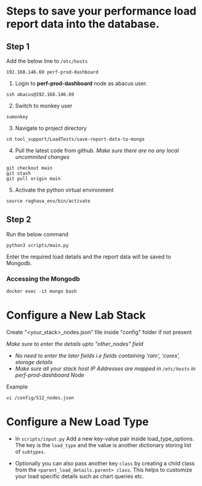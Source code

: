 # Steps to save your performance load report data into the database.

## Step 1 
  Add the below line to ``` /etc/hosts ```
 ```
 192.168.146.69 perf-prod-dashboard
 ```
1. Login to **perf-prod-dashboard** node as abacus user.
 ```
 ssh abacus@192.168.146.69
 ```
2. Switch to monkey user
 ```
 sumonkey
 ```
3. Navigate to project directory
```
cd tool_support/LoadTests/save-report-data-to-mongo
```
4. Pull the latest code from github.
*Make sure there are no any local uncommited changes*
```
git checkout main
git stash
git pull origin main
```
5. Activate the python virtual environment
```
source raghava_env/bin/activate
```
## Step 2
Run the below command
```
python3 scripts/main.py
```
Enter the required load details and the report data will be saved to Mongodb.

### Accessing the Mongodb
```
docker exec -it mongo bash 
```

# Configure a New Lab Stack

Create "<your_stack>_nodes.json" file inside "config" folder if not present 

*Make sure to enter the details upto "other_nodes" field*
-  *No need to enter the later fields i.e fields containing 'ram', 'cores', storage details*
-  *Make sure all your stack host IP Addresses are mapped in ```/etc/hosts``` in perf-prod-dashboard Node*

Example
```
vi /config/S12_nodes.json
```



# Configure a New Load Type

-  In ```scripts/input.py```  Add a new key-value pair inside load_type_options. The key is the ```load_type``` and the value is another dictionary storing list of ```subtypes```.
   
-  Optionally you can also pass another key ```class``` by creating a child class from the ```<parent_load_details.parent> class```. This helps to customize your load specific details such as chart queries etc.
